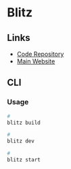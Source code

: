 # Blitz

## Links

- [Code Repository](https://github.com/blitz-js/blitz)
- [Main Website](https://blitzjs.com/)

## CLI

### Usage

```sh
#
blitz build

#
blitz dev

#
blitz start
```

<!--
blitz prisma migrate deploy
./node_modules/.bin/blitz prisma migrate deploy
-->
